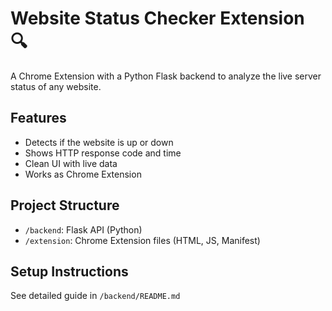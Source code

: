 # Website Status Checker Extension 🔍

A Chrome Extension with a Python Flask backend to analyze the live server status of any website.

## Features
- Detects if the website is up or down
- Shows HTTP response code and time
- Clean UI with live data
- Works as Chrome Extension

## Project Structure
- `/backend`: Flask API (Python)
- `/extension`: Chrome Extension files (HTML, JS, Manifest)

## Setup Instructions
See detailed guide in `/backend/README.md`
